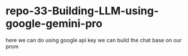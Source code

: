 # repo-33-Building-LLM-using-google-gemini-pro
here we can do using google api key we can build the chat base on our prom
